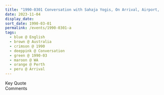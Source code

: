 ```yaml
---
title: "1990-0301 Conversation with Sahaja Yogis, On Arrival, Airport, Perth, WA, Australia"
date: 2023-11-04
display_date: 
sort_date: 1990-03-01
permalink: /events/1990-0301-a
tags:
  - blue @ English
  - brown @ Australia
  - crimson @ 1990
  - deeppink @ Conversation
  - green @ 1990-03
  - maroon @ WA
  - orange @ Perth
  - peru @ Arrival
---
```


<wave-list>
  <list-title color="green" width="75">Key Quote</list-title>
  <list-item color="BlanchedAlmond"  width="200"></list-item>
  <list-item color="Lavender"></list-item>
  <list-item color="BlanchedAlmond"></list-item>
</wave-list>

<br>

<wave-list>
  <list-title color="green" width="75">Comments</list-title>
  <list-item color="BlanchedAlmond"  width="200"></list-item>
  <list-item color="Lavender"></list-item>
  <list-item color="BlanchedAlmond"></list-item>
</wave-list>